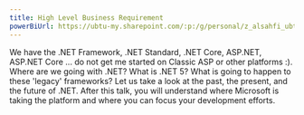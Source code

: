 ```yaml
---
title: High Level Business Requirement
powerBiUrl: https://ubtu-my.sharepoint.com/:p:/g/personal/z_alsahfi_ubt_edu_sa/EfkGNClyCgtHsGJL1rI2gG8Bw-IpFIjNRAqtS3UGc73JcQ?e=DHG6rS
---
```

We have the .NET Framework, .NET Standard, .NET Core, ASP.NET, ASP.NET Core ... do not get me started on Classic ASP or other platforms :). Where are we going
with .NET? What is .NET 5? What is going to happen to these 'legacy' frameworks? Let us take a look at the past, the present, and the future of .NET.  After 
this talk, you will understand where Microsoft is taking the platform and where you can focus your development efforts.
